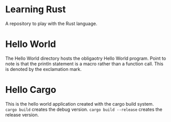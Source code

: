 # Learning Rust
A repository to play with the Rust language.

# Hello World
The Hello World directory hosts the obligaotry Hello World program. Point to note is that the println statement is a macro rather than a function call. This is denoted by the exclamation mark.

# Hello Cargo
This is the hello world application created with the cargo build system. `cargo build` creates the debug version. `cargo build --release` creates the release version.
